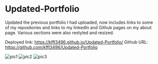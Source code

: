 # Updated-Portfolio

Updated the previous portfolio I had uploaded, now includes links to some of my repositories and links to my linkedIn and Github pages on my about page.  Various sections were also restyled and resized.

Deployed link: https://kffl3496.github.io/Updated-Portfolio/
Github URL: https://github.com/kffl3496/Updated-Portfolio

![pic1](https://user-images.githubusercontent.com/59713450/75127650-520ab680-568e-11ea-82de-d9a48a0bd100.png)
![pic2](https://user-images.githubusercontent.com/59713450/75127651-52a34d00-568e-11ea-9bb2-5edb2ee87541.png)
![pic3](https://user-images.githubusercontent.com/59713450/75127652-52a34d00-568e-11ea-994a-4525b86a0fd6.png)
